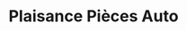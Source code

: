 ---
title: "Plaisance Pièces Auto"
url: /plaisance-du-touch/plaisance-pieces-auto/
shop: pièces de voitures
---